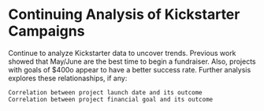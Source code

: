 # Continuing Analysis of Kickstarter Campaigns
Continue to analyze Kickstarter data to uncover trends.  Previous work showed that May/June are the best time to begin a fundraiser.  Also, projects with goals of $400o appear to have a better success rate.  Further analysis explores these relationaships, if any:

    Correlation between project launch date and its outcome
    Correlation between project financial goal and its outcome

